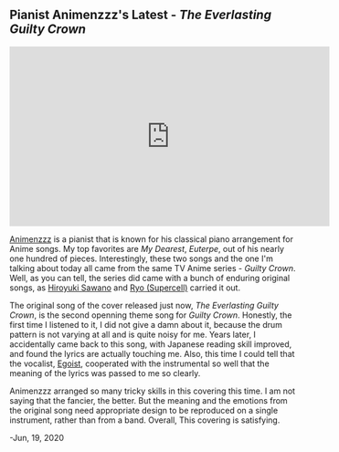 ## Pianist Animenzzz's Latest - *The Everlasting Guilty Crown*

<iframe width="560" height="315" src="https://www.youtube.com/embed/ozDObIWJ4NA" frameborder="0" allow="accelerometer; autoplay; encrypted-media; gyroscope; picture-in-picture" allowfullscreen></iframe>

[Animenzzz](https://www.youtube.com/user/Animenzzz/featured) is a pianist that is known for his classical piano arrangement for Anime songs. My top favorites are *My Dearest*, *Euterpe*, out of his nearly one hundred of pieces. Interestingly, these two songs and the one I'm talking about today all came from the same TV Anime series - *Guilty Crown*. Well, as you can tell, the series did came with a bunch of enduring original songs, as [Hiroyuki Sawano](https://www.youtube.com/channel/UCbJM_Y06iuUOl3hVPqYcvng) and [Ryo (Supercell)](https://www.youtube.com/channel/UCy9UVm-UjHqcktvxg-sS4qQ) carried it out.  

The original song of the cover released just now, *The Everlasting Guilty Crown*, is the second openning theme song for *Guilty Crown*. Honestly, the first time I listened to it, I did not give a damn about it, because the drum pattern is not varying at all and is quite noisy for me. Years later, I accidentally came back to this song, with Japanese reading skill improved, and found the lyrics are actually touching me. Also, this time I could tell that the vocalist, [Egoist](https://www.youtube.com/channel/UCchlf66z1NueAv8xY117Lmw), cooperated with the instrumental so well that the meaning of the lyrics was passed to me so clearly.  

Animenzzz arranged so many tricky skills in this covering this time. I am not saying that the fancier, the better. But the meaning and the emotions from the original song need appropriate design to be reproduced on a single instrument, rather than from a band. Overall, This covering is satisfying.  

-Jun, 19, 2020